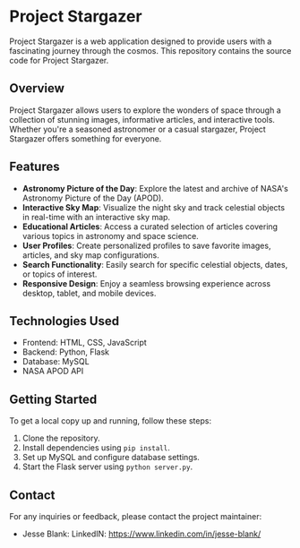 # Project Stargazer

Project Stargazer is a web application designed to provide users with a fascinating journey through the cosmos. This repository contains the source code for Project Stargazer.

## Overview

Project Stargazer allows users to explore the wonders of space through a collection of stunning images, informative articles, and interactive tools. Whether you're a seasoned astronomer or a casual stargazer, Project Stargazer offers something for everyone.

## Features

- **Astronomy Picture of the Day**: Explore the latest and archive of NASA's Astronomy Picture of the Day (APOD).
- **Interactive Sky Map**: Visualize the night sky and track celestial objects in real-time with an interactive sky map.
- **Educational Articles**: Access a curated selection of articles covering various topics in astronomy and space science.
- **User Profiles**: Create personalized profiles to save favorite images, articles, and sky map configurations.
- **Search Functionality**: Easily search for specific celestial objects, dates, or topics of interest.
- **Responsive Design**: Enjoy a seamless browsing experience across desktop, tablet, and mobile devices.

## Technologies Used

- Frontend: HTML, CSS, JavaScript
- Backend: Python, Flask
- Database: MySQL
- NASA APOD API

## Getting Started

To get a local copy up and running, follow these steps:

1. Clone the repository.
2. Install dependencies using `pip install`.
3. Set up MySQL and configure database settings.
4. Start the Flask server using `python server.py`.

## Contact

For any inquiries or feedback, please contact the project maintainer:

- Jesse Blank:
  LinkedIN: https://www.linkedin.com/in/jesse-blank/
